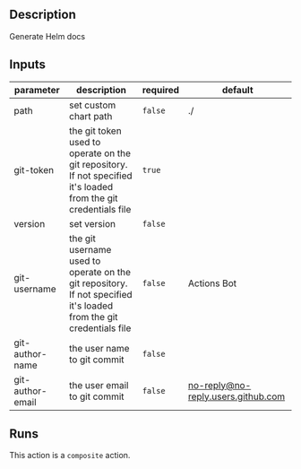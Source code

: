 ## Description

Generate Helm docs

## Inputs

| parameter | description | required | default |
| --- | --- | --- | --- |
| path | set custom chart path | `false` | ./ |
| git-token | the git token used to operate on the git repository. If not specified it's loaded from the git credentials file | `true` |  |
| version | set version | `false` |  |
| git-username | the git username used to operate on the git repository. If not specified it's loaded from the git credentials file | `false` | Actions Bot |
| git-author-name | the user name to git commit | `false` |  |
| git-author-email | the user email to git commit | `false` | no-reply@no-reply.users.github.com |


## Runs

This action is a `composite` action.


